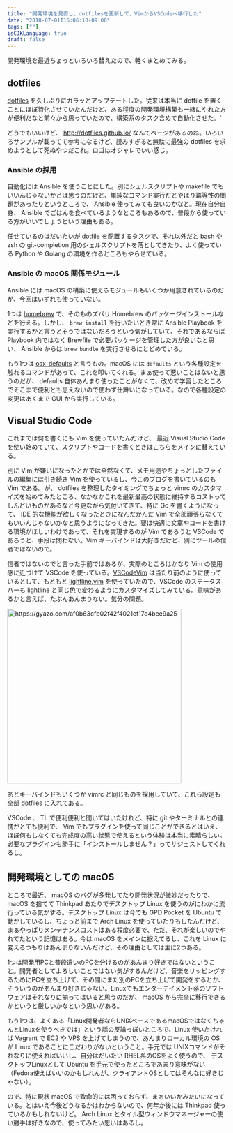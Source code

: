 ```yaml
---
title: "開発環境を見直し、dotfilesを更新して、VimからVSCodeへ移行した"
date: "2018-07-01T16:06:10+09:00"
tags: [""]
isCJKLanguage: true
draft: false
---
```


開発環境を最近ちょっといろいろ替えたので、軽くまとめてみる。

dotfiles
-----

[dotfiles](https://github.com/chroju/dotfile) を久しぶりにガラッとアップデートした。従来は本当に dotfile を置くことにほぼ特化させていたんだけど、ある程度の開発環境構築も一緒にやれた方が便利だなと前々から思っていたので、構築系のタスク含めて自動化させた。`

どうでもいいけど、 http://dotfiles.github.io/ なんてページがあるのね。いろいろサンプルが載ってて参考になるけど、読みすぎると無駄に最強の dotfiles を求めようとして死ぬやつだこれ。ロゴはオシャレでいい感じ。

### Ansible の採用

自動化には Ansible を使うことにした。別にシェルスクリプトや makefile でもいいんじゃないかとは思うのだけど、単純なコマンド実行だとやはり冪等性の問題があったりというところで、 Ansible 使ってみても良いのかなと。現在自分自身、 Ansible でごはんを食べているようなところもあるので、普段から使っている方がいいでしょうという理由もある。

任せているのはだいたいが dotfile を配置するタスクで、それ以外だと bash や zsh の git-completion 用のシェルスクリプトを落としてきたり、よく使っている Python や Golang の環境を作るところもやらせている。

### Ansible の macOS 関係モジュール

Ansible には macOS の構築に使えるモジュールもいくつか用意されているのだが、今回はいずれも使っていない。

1つは [homebrew](https://docs.ansible.com/ansible/latest/modules/homebrew_module.html) で、そのものズバリ Homebrew のパッケージインストールなどを行える。しかし、 `brew install` を行いたいとき常に Ansible Playbook を実行するかと言うとそうではないだろうという気がしていて、それであるならば Playbook 内ではなく Brewfile で必要パッケージを管理した方が良いなと思い、 Ansible からは `brew bundle` を実行させるにとどめている。

もう1つは [osx_defaults](https://docs.ansible.com/ansible/latest/modules/osx_defaults_module.html) と言うもの。macOS には `defaults` という各種設定を触れるコマンドがあって、これを叩いてくれる。まぁ使って悪いことはないと思うのだが、 defaults 自体あんまり使ったことがなくて、改めて学習したところでそこまで便利とも思えないので使わず仕舞いになっている。なので各種設定の変更はあくまで GUI から実行している。


Visual Studio Code
----

これまでは何を書くにも Vim を使っていたんだけど、 最近 Visual Studio Code を使い始めていて、スクリプトやコードを書くときはこちらをメインに替えている。

別に Vim が嫌いになったとかでは全然なくて、メモ用途やちょっとしたファイルの編集には引き続き Vim を使っているし、今このブログを書いているのも Vim である。が、 dotfiles を整理したタイミングでちょっと vimrc のカスタマイズを始めてみたところ、なかなかこれを最新最高の状態に維持するコストってしんどいものがあるなと今更ながら気付いてきて、特に Go を書くようになって、 IDE 的な機能が欲しくなったときになんだかんだ Vim で全部頑張らなくてもいいんじゃないかなと思うようになってきた。要は快適に文章やコードを書ける環境がほしいわけであって、それを実現するのが Vim であろうと VSCode であろうと、手段は問わない。Vim キーバインドは大好きだけど、別にツールの信者ではないので。

信者ではないのでと言った手前ではあるが、実際のところはかなり Vim の使用感に近づけて VSCode を使っている。[VSCodeVim](https://github.com/VSCodeVim/Vim) は当たり前のように使っているとして、もともと [lightline.vim](https://github.com/itchyny/lightline.vim) を使っていたので、VSCode のステータスバーも lightline と同じ色で変わるようにカスタマイズしてみている。意味があるかと言えば、たぶんあんまりない。気分の問題。

<a href="https://gyazo.com/af0b63cfb02f42f4021cf17d4bee9a25"><img src="https://i.gyazo.com/af0b63cfb02f42f4021cf17d4bee9a25.png" alt="https://gyazo.com/af0b63cfb02f42f4021cf17d4bee9a25" width="400"/></a>

あとキーバインドもいくつか vimrc と同じものを採用していて、これら設定も全部 dotfiles に入れてある。

VSCode 、 TL で便利便利と聞いてはいたけれど、特に git やターミナルとの連携がとても便利で、 Vim でもプラグインを使って同じことができるとはいえ、ほぼ何もしなくても完成度の高い状態で使えるという体験は本当に素晴らしい。必要なプラグインも勝手に「インストールしません？」ってサジェストしてくれるし。

開発環境としての macOS
----

ところで最近、 macOS のバグが多発してたり開発状況が微妙だったりで、 macOS を捨てて Thinkpad あたりでデスクトップ Linux を使うのがにわかに流行っている気がする。デスクトップ Linux は今でも GPD Pocket を Ubuntu で動かしているし、ちょっと前まで Arch Linux を使っていたりもしたんだけど、まぁやっぱりメンテナンスコストはある程度必要で、ただ、それが楽しいのでやれてたという記憶はある。今は macOS をメインに据えてるし、これを Linux に変えるつもりはあんまりないんだけど、その理由としては主に2つある。

1つは開発用PCと普段遣いのPCを分けるのがあんまり好きではないということ。開発者としてよろしいことではない気がするんだけど、音楽をリッピングするためにPCを立ち上げて、その間にまた別のPCを立ち上げて開発をするとか、そういうのがあんまり好きじゃない。Linuxでもエンターテイメント系のソフトウェアはそれなりに揃ってはいると思うのだが、 macOS から完全に移行できるかというと厳しいかなという思いがある。

もう1つは、よくある「Linux開発者ならUNIXベースであるmacOSではなくちゃんとLinuxを使うべきでは」という話の反論っぽいところで、Linux 使いたければ Vagrant で EC2 や VPS を上げてしまうので、あんまりローカル環境の OS が Linux であることにこだわりがないということ。手元では UNIXコマンドがそれなりに使えればいいし、自分はだいたい RHEL系のOSをよく使うので、 デスクトップLinuxとして Ubuntu を手元で使ったところであまり意味がない（Fedora使えばいいのかもしれんが、クライアントOSとしてはそんなに好きじゃない）。

ので、特に現状 macOS で致命的には困っておらず、まぁいいかみたいになっている。とはいえ今後どうなるかはわからないので、何年か後には Thinkpad 使っているかもしれないけど。 Arch Linux とタイル型ウィンドウマネージャーの使い勝手は好きなので、使ってみたい思いはあるし。


